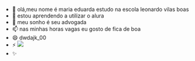 - 👋 olá,meu nome é maria eduarda estudo na escola leonardo vilas boas
- 🌱 estou aprendendo a utilizar o alura
- 💞️ meu sonho é seu advogada
- 📫 nas minhas horas vagas eu gosto de fica de boa 
- 😄 dwdajk_00
- ⚡ ![](https://media1.tenor.com/m/aw-2ziyepAoAAAAC/rachael-gunn-raygun.gif)
- ✨
<!---
eduardaalves1d/eduardaalves1d is a ✨ special ✨ repository because its `README.md` (this file) appears on your GitHub profile.
You can click the Preview link to take a look at your changes.
--->
